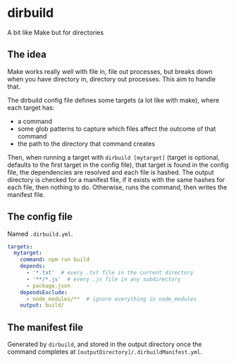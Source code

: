 # dirbuild
A bit like Make but for directories

## The idea

Make works really well with file in, file out processes, but breaks
down when you have directory in, directory out processes. This aim to
handle that.

The dirbuild config file defines some targets (a lot like with make), where each
target has:

- a command
- some glob patterns to capture which files affect the outcome of that
command
- the path to the directory that command creates

Then, when running a target with `dirbuild [mytarget]` (target is
optional, defaults to the first target in the config file), that
target is found in the config file, the dependencies are resolved and
each file is hashed. The output directory is checked for a manifest
file, if it exists with the same hashes for each file, then nothing to
do. Otherwise, runs the command, then writes the manifest file.

## The config file

Named `.dirbuild.yml`.

```yaml
targets:
  mytarget:
    command: npm run build
    depends:
      - '*.txt'  # every .txt file in the current directory
      - '**/*.js'  # every .js file in any subdirectory
      - package.json
    dependsExclude:
      - node_modules/**  # ignore everything in node_modules
    output: build/
```

## The manifest file

Generated by `dirbuild`, and stored in the output directory once the
command completes at `[outputDirectory]/.dirbuildManifest.yml`.
